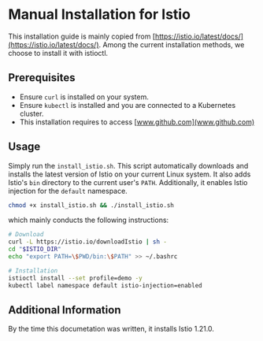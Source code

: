 # Manual Installation for Istio

This installation guide is mainly copied from [https://istio.io/latest/docs/](https://istio.io/latest/docs/).
Among the current installation methods, we choose to install it with istioctl.

## Prerequisites

- Ensure `curl` is installed on your system.
- Ensure `kubectl` is installed and you are connected to a Kubernetes cluster.
- This installation requires to access [www.github.com](www.github.com)

## Usage

Simply run the `install_istio.sh`.
This script automatically downloads and installs the latest version of Istio on your current Linux system. 
It also adds Istio's `bin` directory to the current user's `PATH`. 
Additionally, it enables Istio injection for the `default` namespace.

```bash
chmod +x install_istio.sh && ./install_istio.sh
```

which mainly conducts the following instructions:

```bash
# Download
curl -L https://istio.io/downloadIstio | sh -
cd "$ISTIO_DIR"
echo "export PATH=\$PWD/bin:\$PATH" >> ~/.bashrc

# Installation
istioctl install --set profile=demo -y
kubectl label namespace default istio-injection=enabled
```

## Additional Information

By the time this documetation was written, it installs Istio 1.21.0.